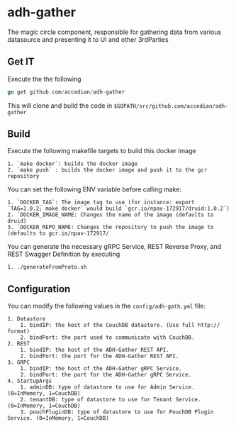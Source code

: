 # adh-gather

The magic circle component, responsible for gathering data from various datasource and presenting it to UI and other 3rdParties

## Get IT

Execute the the following

```go
go get github.com/accedian/adh-gather
```

This will clone and build the code in `$GOPATH/src/github.com/accedian/adh-gather`

## Build

Execute the following makefile targets to build this docker image

	1. `make docker`: builds the docker image
	2. `make push` : builds the docker image and push it to the gcr repository

You can set the following ENV variable before calling make:

	1. `DOCKER_TAG`: The image tag to use (for instance: export `TAG=1.0.2; make docker` would build `gcr.io/npav-172917/druid:1.0.2`)
	2. `DOCKER_IMAGE_NAME: Changes the name of the image (defaults to druid)
	3. `DOCKER_REPO_NAME: Changes the repository to push the image to (defaults to gcr.io/npav-172917/

You can generate the necessary gRPC Service, REST Reverse Proxy, and REST Swagger Definition by executing

	1. ./generateFromProto.sh  


## Configuration

You can modify the following values in  the `config/adh-gath.yml` file:

	1. Datastore
    	1. bindIP: the host of the CouchDB datastore. (Use full http:// format) 
    	2. bindPort: the port used to communicate with CouchDB.
  	2. REST
    	1. bindIP: the host of the ADH-Gather REST API.
    	2. bindPort: the port for the ADH-Gather REST API.
  	3. GRPC
		1. bindIP: the host of the ADH-Gather gRPC Service.
    	2. bindPort: the port for the ADH-Gather gRPC Service.
  	4. StartupArgs
    	1. adminDB: type of datastore to use for Admin Service. (0=InMemory, 1=CouchDB)
		2. tenantDB: type of datastore to use for Tenant Service. (0=InMemory, 1=CouchDB)
		3. pouchPluginDB: type of datastore to use for PouchDB Plugin Service. (0=InMemory, 1=CouchDB)

